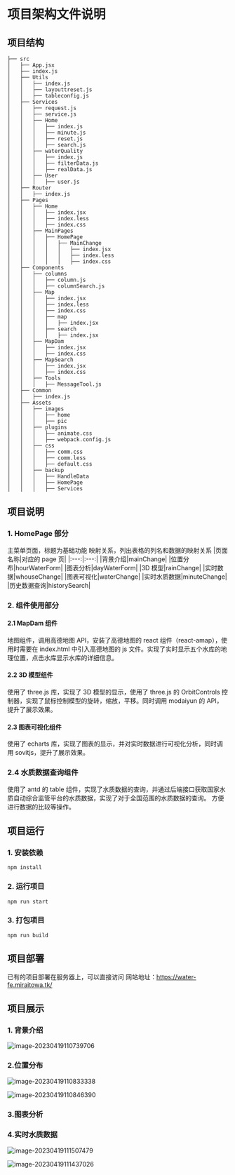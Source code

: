 # 项目架构文件说明

## 项目结构

```
├── src
│   ├── App.jsx
│   ├── index.js
│   ├── Utils
│   │   ├── index.js
│   │   ├── layouttreset.js
│   │   ├── tableconfig.js
│   ├── Services
│   │   ├── request.js
│   │   ├── service.js
│   │   ├── Home
│   │   │   ├── index.js
│   │   │   ├── minute.js
│   │   │   ├── reset.js
│   │   │   ├── search.js
│   │   ├── waterQuality
│   │   │   ├── index.js
│   │   │   ├── filterData.js
│   │   │   ├── realData.js
│   │   ├── User
│   │   │   ├── user.js
│   ├── Router
│   │   ├── index.js
│   ├── Pages
│   │   ├── Home
│   │   │   ├── index.jsx
│   │   │   ├── index.less
│   │   │   ├── index.css
│   │   ├── MainPages
│   │   │   ├── HomePage
│   │   │   │   ├── MainChange
│   │   │   │   │   ├── index.jsx
│   │   │   │   │   ├── index.less
│   │   │   │   │   ├── index.css
│   ├── Components
│   │   ├── columns
│   │   │   ├── column.js
│   │   │   ├── columnSearch.js
│   │   ├── Map
│   │   │   ├── index.jsx
│   │   │   ├── index.less
│   │   │   ├── index.css
│   │   │   ├── map
│   │   │   │   ├── index.jsx
│   │   │   ├── search
│   │   │   │   ├── index.jsx
│   │   ├── MapDam
│   │   │   ├── index.jsx
│   │   │   ├── index.css
│   │   ├── MapSearch
│   │   │   ├── index.jsx
│   │   │   ├── index.css
│   │   ├── Tools
│   │   │   ├── MessageTool.js
│   ├── Common
│   │   ├── index.js
│   ├── Assets
│   │   ├── images
│   │   │   ├── home
│   │   │   ├── pic
│   │   ├── plugins
│   │   │   ├── animate.css
│   │   │   ├── webpack.config.js
│   │   ├── css
│   │   │   ├── comm.css
│   │   │   ├── comm.less
│   │   │   ├── default.css
│   │   ├── backup
│   │   │   ├── HandleData
│   │   │   ├── HomePage
│   │   │   ├── Services

```

## 项目说明

### 1. HomePage 部分

主菜单页面，标题为基础功能
映射关系，列出表格的列名和数据的映射关系
|页面名称|对应的 page 页|
|:---:|:---:|
|背景介绍|mainChange|
|位置分布|hourWaterForm|
|图表分析|dayWaterForm|
|3D 模型|rainChange|
|实时数据|whouseChange|
|图表可视化|waterChange|
|实时水质数据|minuteChange|
|历史数据查询|historySearch|

### 2. 组件使用部分

#### 2.1 MapDam 组件

地图组件，调用高德地图 API，安装了高德地图的 react 组件（react-amap），使用时需要在 index.html 中引入高德地图的 js 文件。实现了实时显示五个水库的地理位置，点击水库显示水库的详细信息。

#### 2.2 3D 模型组件

使用了 three.js 库，实现了 3D 模型的显示，使用了 three.js 的 OrbitControls 控制器，实现了鼠标控制模型的旋转，缩放，平移。同时调用 modaiyun 的 API，提升了展示效果。

#### 2.3 图表可视化组件

使用了 echarts 库，实现了图表的显示，并对实时数据进行可视化分析，同时调用 sovitjs，提升了展示效果。

### 2.4 水质数据查询组件

使用了 antd 的 table 组件，实现了水质数据的查询，并通过后端接口获取国家水质自动综合监管平台的水质数据，实现了对于全国范围的水质数据的查询。
方便进行数据的比较等操作。
## 项目运行

### 1. 安装依赖

```
npm install
```

### 2. 运行项目

```
npm run start
```

### 3. 打包项目

```
npm run build
```

## 项目部署

已有的项目部署在服务器上，可以直接访问
网站地址：<https://water-fe.miraitowa.tk/>

## 项目展示

### 1. 背景介绍

![image-20230419110739706](./assets/image-20230419110739706.png)

### 2.位置分布

![image-20230419110833338](./assets/image-20230419110833338.png)

![image-20230419110846390](./assets/image-20230419110846390.png)

### 3.图表分析

### 4.实时水质数据

![image-20230419111507479](./assets/image-20230419111507479.png)

![image-20230419111437026](./assets/image-20230419111437026.png)

